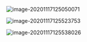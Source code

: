 ![image-20201117125050071](C:\Users\16868\AppData\Roaming\Typora\typora-user-images\image-20201117125050071.png)



![image-20201117125523753](C:\Users\16868\AppData\Roaming\Typora\typora-user-images\image-20201117125523753.png)



![image-20201117125538026](C:\Users\16868\AppData\Roaming\Typora\typora-user-images\image-20201117125538026.png)